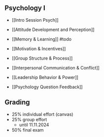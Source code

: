 ## Psychology I
- [[Intro Session Psych]]
- [[Attitude Development and Perception]]
- [[Memory & Learning]] #todo
- [[Motivation & Incentives]]
- [[Group Structure & Process]]
- [[Interpersonal Communication & Conflict]]
- [[Leadership Behavior & Power]]

- [[Psychology Question Feedback]]
## Grading
- 25% individual effort (canvas)
- 25% group effort 
	- until 11.11.2024
- 50% final exam
